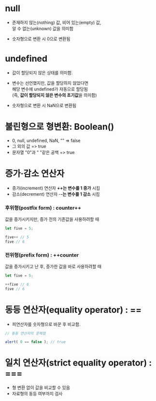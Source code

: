 # null
- 존재하지 않는(nothing) 값, 비어 있는(empty) 값,</br> 알 수 없는(unknown) 값을 의미함

- 숫자형으로 변환 시 0으로 변환됨
# undefined
- 값이 할당되지 않은 상태를 의미함.</br>
- 변수는 선언했지만, 값을 할당하지 않았다면</br>
해당 변수에 undefined가 자동으로 할당됨</br>
(즉, **값이 할당되지 않은 변수의 초기값**을 의미함)

- 숫자형으로 변환 시 NaN으로 변환됨

# 불린형으로 형변환: Boolean()
* 0, null, undefined, NaN, ""	=> false
* 그 외의 값 => true
* 문자열 "0"과 " "같은 공백 => true

# 증가·감소 연산자
- 증가(increment) 연산자 **++는 변수를 1 증가** 시킴</br>
- 감소(decrement) 연산자 -**-는 변수를 1 감소** 시킴

### 후위형(postfix form) : counter++
값을 증가시키지만, 증가 전의 기존값을 사용하려할 때
```js
let five = 5;

five++ // 5
five // 6
```
### 전위형(prefix form) : ++counter
값을 증가시키고 난 후, 증가한 값을 바로 사용하려할 때
```js
let five = 5;

++five // 6
five // 6
```

# 동등 연산자(equality operator) : ==

 - 피연산자를 숫자형으로 바꾼 후 비교함.
 ```js
// 동등 연산자의 문제점

 alert( 0 == false ); // true
 ```
# 일치 연산자(strict equality operator) : ===
- 형 변환 없이 값을 비교할 수 있음
- 자료형의 동등 여부까지 검사